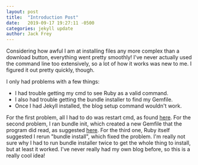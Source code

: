 ```yaml
---
layout: post
title:  "Introduction Post"
date:   2019-09-17 19:27:11 -0500
categories: jekyll update
author: Jack Frey
---
```

Considering how awful I am at installing files any more complex than a download button, everything went pretty smoothly! I've never
actually used the command line too extensively, so a lot of how it works was new to me. I figured it out pretty quickly, though.

I only had problems with a few things:
* I had trouble getting my cmd to see Ruby as a valid command.
* I also had trouble getting the bundle installer to find my Gemfile.
* Once I had Jekyll installed, the blog setup command wouldn't work.

For the first problem, all I had to do was restart cmd, as found [here][helplink1]. For the second problem, I ran bundle init,
which created a new Gemfile that the program did read, as suggested [here][helplink2]. For the third one, Ruby itself suggested
I rerun "bundle install", which fixed the problem. I'm really not sure why I had to run bundle installer twice to get the whole
thing to install, but at least it worked. I've never really had my own blog before, so this is a really cool idea!

[helplink1]: https://stackoverflow.com/questions/15822686/why-is-ruby-not-recognized-as-an-internal-or-external-command/34956453
[helplink2]: https://stackoverflow.com/questions/50596235/could-not-locate-gemfile-even-though-bundler-is-successfully-installed
